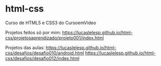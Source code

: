 # html-css
 Curso de HTML5 e CSS3 do CursoemVideo

 Projetos feitos só por mim:
 https://lucaslelesp.github.io/html-css/projetosaprendizado/projeto001/index.html


 Projetos das aulas:
 https://lucaslelesp.github.io/html-css/desafios/desafio010/android.html
 https://lucaslelesp.github.io/html-css/desafios/desafio012/index.html